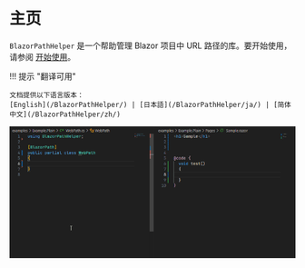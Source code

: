 # 主页

`BlazorPathHelper` 是一个帮助管理 Blazor 项目中 URL 路径的库。要开始使用，请参阅 [开始使用](./GettingStarted/index.md)。

!!! 提示 "翻译可用"

    文档提供以下语言版本：
    [English](/BlazorPathHelper/) | [日本語](/BlazorPathHelper/ja/) | [简体中文](/BlazorPathHelper/zh/)

![示例](../assets/sample.gif)